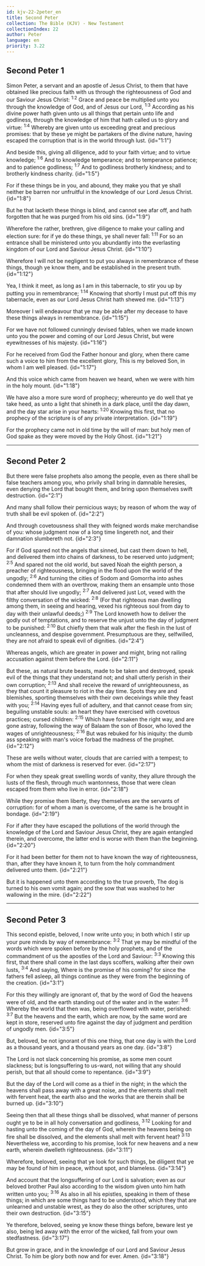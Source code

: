 ```yaml
---
id: kjv-22-2peter_en
title: Second Peter
collection: The Bible (KJV) - New Testament
collectionIndex: 22
author: Peter
language: en
priority: 3.22
---
```


## Second Peter 1

Simon Peter, a servant and an apostle of Jesus Christ, to them that have obtained like precious faith with us through the righteousness of God and our Saviour Jesus Christ: <sup>1:2</sup> Grace and peace be multiplied unto you through the knowledge of God, and of Jesus our Lord, <sup>1:3</sup> According as his divine power hath given unto us all things that pertain unto life and godliness, through the knowledge of him that hath called us to glory and virtue: <sup>1:4</sup> Whereby are given unto us exceeding great and precious promises: that by these ye might be partakers of the divine nature, having escaped the corruption that is in the world through lust.  {id="1:1"}

And beside this, giving all diligence, add to your faith virtue; and to virtue knowledge; <sup>1:6</sup> And to knowledge temperance; and to temperance patience; and to patience godliness; <sup>1:7</sup> And to godliness brotherly kindness; and to brotherly kindness charity.  {id="1:5"}

For if these things be in you, and abound, they make you that ye shall neither be barren nor unfruitful in the knowledge of our Lord Jesus Christ.  {id="1:8"}

But he that lacketh these things is blind, and cannot see afar off, and hath forgotten that he was purged from his old sins.  {id="1:9"}

Wherefore the rather, brethren, give diligence to make your calling and election sure: for if ye do these things, ye shall never fall: <sup>1:11</sup> For so an entrance shall be ministered unto you abundantly into the everlasting kingdom of our Lord and Saviour Jesus Christ.  {id="1:10"}

Wherefore I will not be negligent to put you always in remembrance of these things, though ye know them, and be established in the present truth.  {id="1:12"}

Yea, I think it meet, as long as I am in this tabernacle, to stir you up by putting you in remembrance; <sup>1:14</sup> Knowing that shortly I must put off this my tabernacle, even as our Lord Jesus Christ hath shewed me.  {id="1:13"}

Moreover I will endeavour that ye may be able after my decease to have these things always in remembrance.  {id="1:15"}

For we have not followed cunningly devised fables, when we made known unto you the power and coming of our Lord Jesus Christ, but were eyewitnesses of his majesty.  {id="1:16"}

For he received from God the Father honour and glory, when there came such a voice to him from the excellent glory, This is my beloved Son, in whom I am well pleased.  {id="1:17"}

And this voice which came from heaven we heard, when we were with him in the holy mount.  {id="1:18"}

We have also a more sure word of prophecy; whereunto ye do well that ye take heed, as unto a light that shineth in a dark place, until the day dawn, and the day star arise in your hearts: <sup>1:20</sup> Knowing this first, that no prophecy of the scripture is of any private interpretation.  {id="1:19"}

For the prophecy came not in old time by the will of man: but holy men of God spake as they were moved by the Holy Ghost.  {id="1:21"}

---

## Second Peter 2

But there were false prophets also among the people, even as there shall be false teachers among you, who privily shall bring in damnable heresies, even denying the Lord that bought them, and bring upon themselves swift destruction.  {id="2:1"}

And many shall follow their pernicious ways; by reason of whom the way of truth shall be evil spoken of.  {id="2:2"}

And through covetousness shall they with feigned words make merchandise of you: whose judgment now of a long time lingereth not, and their damnation slumbereth not.  {id="2:3"}

For if God spared not the angels that sinned, but cast them down to hell, and delivered them into chains of darkness, to be reserved unto judgment; <sup>2:5</sup> And spared not the old world, but saved Noah the eighth person, a preacher of righteousness, bringing in the flood upon the world of the ungodly; <sup>2:6</sup> And turning the cities of Sodom and Gomorrha into ashes condemned them with an overthrow, making them an ensample unto those that after should live ungodly; <sup>2:7</sup> And delivered just Lot, vexed with the filthy conversation of the wicked: <sup>2:8</sup> (For that righteous man dwelling among them, in seeing and hearing, vexed his righteous soul from day to day with their unlawful deeds;) <sup>2:9</sup> The Lord knoweth how to deliver the godly out of temptations, and to reserve the unjust unto the day of judgment to be punished: <sup>2:10</sup> But chiefly them that walk after the flesh in the lust of uncleanness, and despise government. Presumptuous are they, selfwilled, they are not afraid to speak evil of dignities.  {id="2:4"}

Whereas angels, which are greater in power and might, bring not railing accusation against them before the Lord.  {id="2:11"}

But these, as natural brute beasts, made to be taken and destroyed, speak evil of the things that they understand not; and shall utterly perish in their own corruption; <sup>2:13</sup> And shall receive the reward of unrighteousness, as they that count it pleasure to riot in the day time. Spots they are and blemishes, sporting themselves with their own deceivings while they feast with you; <sup>2:14</sup> Having eyes full of adultery, and that cannot cease from sin; beguiling unstable souls: an heart they have exercised with covetous practices; cursed children: <sup>2:15</sup> Which have forsaken the right way, and are gone astray, following the way of Balaam the son of Bosor, who loved the wages of unrighteousness; <sup>2:16</sup> But was rebuked for his iniquity: the dumb ass speaking with man's voice forbad the madness of the prophet.  {id="2:12"}

These are wells without water, clouds that are carried with a tempest; to whom the mist of darkness is reserved for ever.  {id="2:17"}

For when they speak great swelling words of vanity, they allure through the lusts of the flesh, through much wantonness, those that were clean escaped from them who live in error.  {id="2:18"}

While they promise them liberty, they themselves are the servants of corruption: for of whom a man is overcome, of the same is he brought in bondage.  {id="2:19"}

For if after they have escaped the pollutions of the world through the knowledge of the Lord and Saviour Jesus Christ, they are again entangled therein, and overcome, the latter end is worse with them than the beginning.  {id="2:20"}

For it had been better for them not to have known the way of righteousness, than, after they have known it, to turn from the holy commandment delivered unto them.  {id="2:21"}

But it is happened unto them according to the true proverb, The dog is turned to his own vomit again; and the sow that was washed to her wallowing in the mire.  {id="2:22"}

---

## Second Peter 3

This second epistle, beloved, I now write unto you; in both which I stir up your pure minds by way of remembrance: <sup>3:2</sup> That ye may be mindful of the words which were spoken before by the holy prophets, and of the commandment of us the apostles of the Lord and Saviour: <sup>3:3</sup> Knowing this first, that there shall come in the last days scoffers, walking after their own lusts, <sup>3:4</sup> And saying, Where is the promise of his coming? for since the fathers fell asleep, all things continue as they were from the beginning of the creation.  {id="3:1"}

For this they willingly are ignorant of, that by the word of God the heavens were of old, and the earth standing out of the water and in the water: <sup>3:6</sup> Whereby the world that then was, being overflowed with water, perished: <sup>3:7</sup> But the heavens and the earth, which are now, by the same word are kept in store, reserved unto fire against the day of judgment and perdition of ungodly men.  {id="3:5"}

But, beloved, be not ignorant of this one thing, that one day is with the Lord as a thousand years, and a thousand years as one day.  {id="3:8"}

The Lord is not slack concerning his promise, as some men count slackness; but is longsuffering to us-ward, not willing that any should perish, but that all should come to repentance.  {id="3:9"}

But the day of the Lord will come as a thief in the night; in the which the heavens shall pass away with a great noise, and the elements shall melt with fervent heat, the earth also and the works that are therein shall be burned up.  {id="3:10"}

Seeing then that all these things shall be dissolved, what manner of persons ought ye to be in all holy conversation and godliness, <sup>3:12</sup> Looking for and hasting unto the coming of the day of God, wherein the heavens being on fire shall be dissolved, and the elements shall melt with fervent heat?  <sup>3:13</sup> Nevertheless we, according to his promise, look for new heavens and a new earth, wherein dwelleth righteousness.  {id="3:11"}

Wherefore, beloved, seeing that ye look for such things, be diligent that ye may be found of him in peace, without spot, and blameless.  {id="3:14"}

And account that the longsuffering of our Lord is salvation; even as our beloved brother Paul also according to the wisdom given unto him hath written unto you; <sup>3:16</sup> As also in all his epistles, speaking in them of these things; in which are some things hard to be understood, which they that are unlearned and unstable wrest, as they do also the other scriptures, unto their own destruction.  {id="3:15"}

Ye therefore, beloved, seeing ye know these things before, beware lest ye also, being led away with the error of the wicked, fall from your own stedfastness.  {id="3:17"}

But grow in grace, and in the knowledge of our Lord and Saviour Jesus Christ. To him be glory both now and for ever. Amen.  {id="3:18"}

